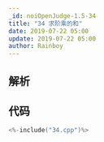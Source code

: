 ```yaml
---
_id: noiOpenJudge-1.5-34
title: "34 求阶乘的和"
date: 2019-07-22 05:00
update: 2019-07-22 05:00
author: Rainboy
---
```


## 解析

## 代码

```c
<%-include("34.cpp")%>
```


